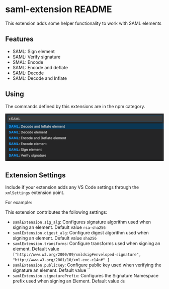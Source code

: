 # saml-extension README

This extension adds some helper functionality to work with SAML elements

## Features

* SAML: Sign element
* SAML: Verify signature
* SMAL: Encode
* SAML: Encode and deflate
* SAML: Decode
* SAML: Decode and Inflate

## Using

The commands defined by this extensions are in the npm category.

![command palette](images/cmds.png)

## Extension Settings

Include if your extension adds any VS Code settings through the `xmlSettings` extension point.

For example:

This extension contributes the following settings:

- `samlExtension.sig_alg`: Configures signature algorithm used when signing an element. Default value `rsa-sha256`
- `samlExtension.digest_alg`: Configure digest algorithm used when signing an element. Default value `sha256` 
- `samlExtension.transforms`: Configure transforms used when signing an element. Default value `["http://www.w3.org/2000/09/xmldsig#enveloped-signature", "http://www.w3.org/2001/10/xml-exc-c14n#" ]`
- `samlExtension.publicKey`: Configure public key used when verifying the signature an element. Default value ``
- `samlExtension.signaturePrefix`: Configures the Signature Namespace prefix used when signing an Element. Default value `ds`

